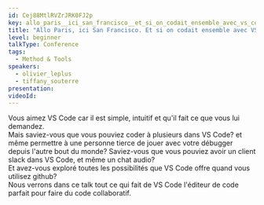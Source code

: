 ```yaml
---
id: Cej88MtlRVZrJRK0FJ2p
key: allo_paris__ici_san_francisco__et_si_on_codait_ensemble_avec_vs_code_
title: "Allo Paris, ici San Francisco. Et si on codait ensemble avec VS Code?"
level: beginner
talkType: Conference 
tags:
  - Method & Tools
speakers:
  - olivier_leplus
  - tiffany_souterre
presentation:
videoId:
---
```

Vous aimez VS Code car il est simple, intuitif et qu'il fait ce que vous lui demandez.   
Mais saviez-vous que vous pouviez coder à plusieurs dans VS Code? et même permettre à une personne tierce de jouer avec votre débugger depuis l'autre bout du monde? Saviez-vous que vous pouviez avoir un client slack dans VS Code, et même un chat audio?  
Et avez-vous exploré toutes les possibilités que VS Code offre quand vous utilisez github?  
Nous verrons dans ce talk tout ce qui fait de VS Code l'éditeur de code parfait pour faire du code collaboratif.
